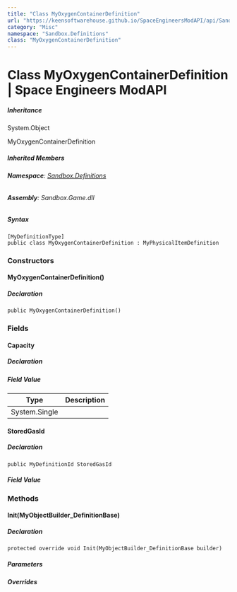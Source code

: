 ```yaml
---
title: "Class MyOxygenContainerDefinition"
url: "https://keensoftwarehouse.github.io/SpaceEngineersModAPI/api/Sandbox.Definitions.MyOxygenContainerDefinition.html"
category: "Misc"
namespace: "Sandbox.Definitions"
class: "MyOxygenContainerDefinition"
---
```


# Class MyOxygenContainerDefinition | Space Engineers ModAPI

##### Inheritance

System.Object

MyOxygenContainerDefinition

##### Inherited Members

###### **Namespace**: [Sandbox.Definitions](https://keensoftwarehouse.github.io/SpaceEngineersModAPI/api/Sandbox.Definitions.html)

###### **Assembly**: Sandbox.Game.dll

##### Syntax

```
[MyDefinitionType]
public class MyOxygenContainerDefinition : MyPhysicalItemDefinition
```

### [](#constructors)Constructors

#### [](#Sandbox_Definitions_MyOxygenContainerDefinition__ctor)MyOxygenContainerDefinition()

##### Declaration

```
public MyOxygenContainerDefinition()
```

### [](#fields)Fields

#### [](#Sandbox_Definitions_MyOxygenContainerDefinition_Capacity)Capacity

##### Declaration

##### Field Value

| Type | Description |
| --- | --- |
| System.Single |     |

#### [](#Sandbox_Definitions_MyOxygenContainerDefinition_StoredGasId)StoredGasId

##### Declaration

```
public MyDefinitionId StoredGasId
```

##### Field Value

### [](#methods)Methods

#### [](#Sandbox_Definitions_MyOxygenContainerDefinition_Init_VRage_Game_MyObjectBuilder_DefinitionBase_)Init(MyObjectBuilder\_DefinitionBase)

##### Declaration

```
protected override void Init(MyObjectBuilder_DefinitionBase builder)
```

##### Parameters

##### Overrides